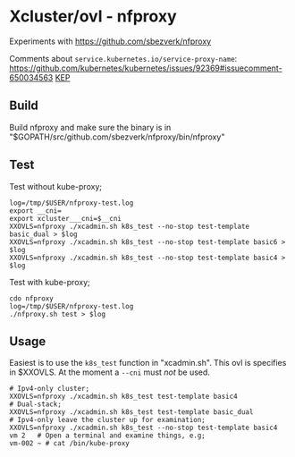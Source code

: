 # Xcluster/ovl - nfproxy

Experiments with https://github.com/sbezverk/nfproxy

Comments about `service.kubernetes.io/service-proxy-name`:
https://github.com/kubernetes/kubernetes/issues/92369#issuecomment-650034563
[KEP](https://github.com/kubernetes/enhancements/blob/master/keps/sig-network/0031-20181017-kube-proxy-services-optional.md)

## Build

Build nfproxy and make sure the binary is in
"$GOPATH/src/github.com/sbezverk/nfproxy/bin/nfproxy"

## Test

Test without kube-proxy;
```
log=/tmp/$USER/nfproxy-test.log
export __cni=
export xcluster___cni=$__cni
XXOVLS=nfproxy ./xcadmin.sh k8s_test --no-stop test-template basic_dual > $log
XXOVLS=nfproxy ./xcadmin.sh k8s_test --no-stop test-template basic6 > $log
XXOVLS=nfproxy ./xcadmin.sh k8s_test --no-stop test-template basic4 > $log
```

Test with kube-proxy;
```
cdo nfproxy
log=/tmp/$USER/nfproxy-test.log
./nfproxy.sh test > $log
```

## Usage


Easiest is to use the `k8s_test` function in "xcadmin.sh". This ovl is
specifies in $XXOVLS. At the moment a `--cni` must *not* be used.


```
# Ipv4-only cluster;
XXOVLS=nfproxy ./xcadmin.sh k8s_test test-template basic4
# Dual-stack;
XXOVLS=nfproxy ./xcadmin.sh k8s_test test-template basic_dual
# Ipv4-only leave the cluster up for examination;
XXOVLS=nfproxy ./xcadmin.sh k8s_test --no-stop test-template basic4
vm 2   # Open a terminal and examine things, e.g;
vm-002 ~ # cat /bin/kube-proxy
```
